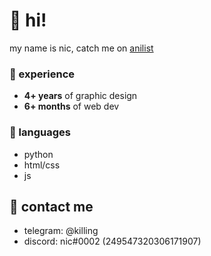 # 👋 hi!
my name is nic, catch me on [anilist](https://anilist.co/user/nic/)

### 📌 experience
- **4+ years** of graphic design
- **6+ months** of web dev

### 💬 languages
- python
- html/css
- js

## 📲 contact me
* telegram: @killing
* discord: nic#0002 (249547320306171907)
